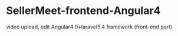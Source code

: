 # SellerMeet-frontend-Angular4

video upload, edit
Angular4.0+laravel5.4 framework (front-end part)
